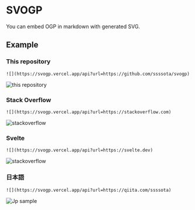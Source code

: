 # SVOGP

You can embed OGP in markdown with generated SVG.

## Example

### This repository

```
![](https://svogp.vercel.app/api?url=https://github.com/ssssota/svogp)
```

![this repository](https://svogp.vercel.app/api?url=https://github.com/ssssota/svogp)

### Stack Overflow

```
![](https://svogp.vercel.app/api?url=https://stackoverflow.com)
```

![stackoverflow](https://svogp.vercel.app/api?url=https://stackoverflow.com)

### Svelte

```
![](https://svogp.vercel.app/api?url=https://svelte.dev)
```

![stackoverflow](https://svogp.vercel.app/api?url=https://svelte.dev)

### 日本語

```
![](https://svogp.vercel.app/api?url=https://qiita.com/ssssota)
```

![Jp sample](https://svogp.vercel.app/api?url=https://qiita.com/ssssota)
